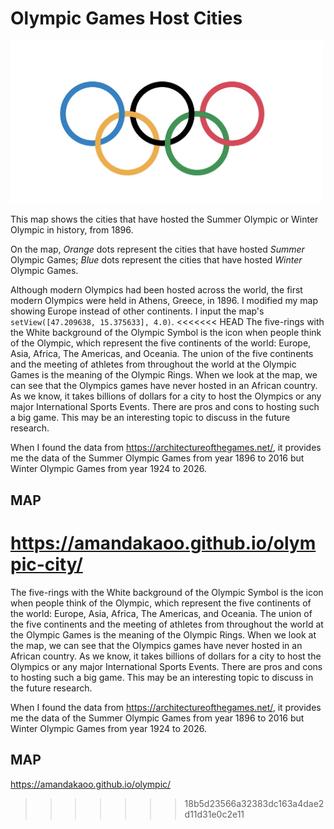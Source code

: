 # Olympic Games Host Cities

<img src="images/Olympic Rings.PNG" width=500 >

This map shows the cities that have hosted the Summer Olympic or Winter Olympic in history, from 1896.

On the map, *Orange* dots represent the cities that have hosted *Summer* Olympic Games; *Blue* dots represent the cities that have hosted *Winter* Olympic Games.

Although modern Olympics had been hosted across the world, the first modern Olympics were held in Athens, Greece, in 1896. I modified my map showing Europe instead of other continents. I input the map's `setView([47.209638, 15.375633], 4.0)`.
<<<<<<< HEAD
The five-rings with the White background of the Olympic Symbol is the icon when people think of the Olympic, which represent the five continents of the world: Europe, Asia, Africa, The Americas, and Oceania. The union of the five continents and the meeting of athletes from throughout the world at the Olympic Games is the meaning of the Olympic Rings. When we look at the map, we can see that the Olympics games have never hosted in an African country. As we know, it takes billions of dollars for a city to host the Olympics or any major International Sports Events. There are pros and cons to hosting such a big game. This may be an interesting topic to discuss in the future research.

When I found the data from https://architectureofthegames.net/, it provides me the data of the Summer Olympic Games from year 1896 to 2016 but Winter Olympic Games from year 1924 to 2026.

## MAP
https://amandakaoo.github.io/olympic-city/
=======
The five-rings with the White background of the Olympic Symbol is the icon when people think of the Olympic, which represent the five continents of the world: Europe, Asia, Africa, The Americas, and Oceania. The union of the five continents and the meeting of athletes from throughout the world at the Olympic Games is the meaning of the Olympic Rings. When we look at the map, we can see that the Olympics games have never hosted in an African country. As we know, it takes billions of dollars for a city to host the Olympics or any major International Sports Events. There are pros and cons to hosting such a big game. This may be an interesting topic to discuss in the future research. 

When I found the data from https://architectureofthegames.net/, it provides me the data of the Summer Olympic Games from year 1896 to 2016 but Winter Olympic Games from year 1924 to 2026. 

## MAP
https://amandakaoo.github.io/olympic/
>>>>>>> 18b5d23566a32383dc163a4dae2d11d31e0c2e11
